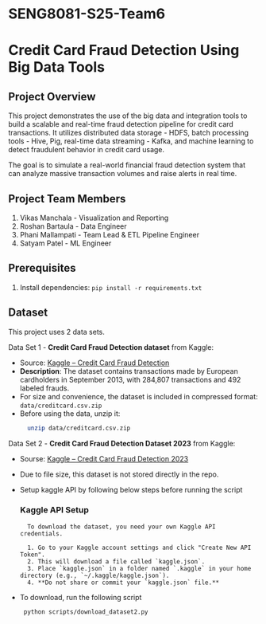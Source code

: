 ﻿# SENG8081-S25-Team6
# Credit Card Fraud Detection Using Big Data Tools

## Project Overview
This project demonstrates the use of the big data and integration tools to build a scalable and real-time fraud detection pipeline for credit card transactions.
It utilizes distributed data storage - HDFS, batch processing tools - Hive, Pig, real-time data streaming - Kafka, and machine learning to detect fraudulent behavior in credit card usage.

The goal is to simulate a real-world financial fraud detection system that can analyze massive transaction volumes and raise alerts in real time.

## Project Team Members
1. Vikas Manchala - Visualization and Reporting
2. Roshan Bartaula - Data Engineer
3. Phani Mallampati - Team Lead & ETL Pipeline Engineer
4. Satyam Patel - ML Engineer

## Prerequisites
1. Install dependencies: `pip install -r requirements.txt`

## Dataset

This project uses 2 data sets.

Data Set 1 - **Credit Card Fraud Detection dataset** from Kaggle:
- Source: [Kaggle – Credit Card Fraud Detection](https://www.kaggle.com/datasets/mlg-ulb/creditcardfraud)
- **Description**: The dataset contains transactions made by European cardholders in September 2013, with 284,807 transactions and 492 labeled frauds.
- For size and convenience, the dataset is included in compressed format:  `data/creditcard.csv.zip`
- Before using the data, unzip it:
  ```bash
    unzip data/creditcard.csv.zip

 Data Set 2 - **Credit Card Fraud Detection Dataset 2023** from Kaggle:
- Sourse: [Kaggle – Credit Card Fraud Detection 2023](https://www.kaggle.com/datasets/nelgiriyewithana/credit-card-fraud-detection-dataset-2023)
- Due to file size, this dataset is not stored directly in the repo.
- Setup kaggle API by following below steps before running the script

  ### Kaggle API Setup

        To download the dataset, you need your own Kaggle API credentials.
        
        1. Go to your Kaggle account settings and click "Create New API Token".
        2. This will download a file called `kaggle.json`.
        3. Place `kaggle.json` in a folder named `.kaggle` in your home directory (e.g., `~/.kaggle/kaggle.json`).
        4. **Do not share or commit your `kaggle.json` file.**

   
- To download, run the following script
  ```bash
   python scripts/download_dataset2.py


